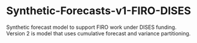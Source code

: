 # Synthetic-Forecasts-v1-FIRO-DISES
Synthetic forecast model to support FIRO work under DISES funding. Version 2 is model that uses cumulative forecast and variance partitioning.
